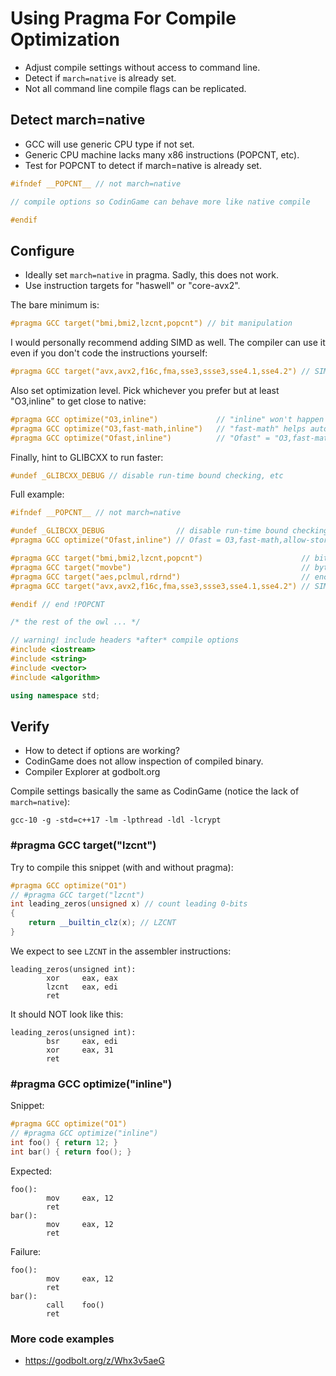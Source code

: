 # Using Pragma For Compile Optimization

* Adjust compile settings without access to command line.
* Detect if `march=native` is already set.
* Not all command line compile flags can be replicated.

## Detect march=native

* GCC will use generic CPU type if not set.
* Generic CPU machine lacks many x86 instructions (POPCNT, etc).
* Test for POPCNT to detect if march=native is already set.

```C++
#ifndef __POPCNT__ // not march=native

// compile options so CodinGame can behave more like native compile

#endif
```

## Configure 

* Ideally set `march=native` in pragma.  Sadly, this does not work.
* Use instruction targets for "haswell" or "core-avx2".

The bare minimum is:
```C++
#pragma GCC target("bmi,bmi2,lzcnt,popcnt") // bit manipulation
```

I would personally recommend adding SIMD as well.  The compiler can use it even if you don't code the instructions yourself:
```C++
#pragma GCC target("avx,avx2,f16c,fma,sse3,ssse3,sse4.1,sse4.2") // SIMD
```

Also set optimization level. Pick whichever you prefer but at least "O3,inline" to get close to native:
```C++
#pragma GCC optimize("O3,inline")             // "inline" won't happen without it
#pragma GCC optimize("O3,fast-math,inline")   // "fast-math" helps auto-vectorize loops
#pragma GCC optimize("Ofast,inline")          // "Ofast" = "O3,fast-math,allow-store-data-races,no-protect-parens"
```

Finally, hint to GLIBCXX to run faster:
```C++
#undef _GLIBCXX_DEBUG // disable run-time bound checking, etc
```

Full example:
```C++
#ifndef __POPCNT__ // not march=native

#undef _GLIBCXX_DEBUG                // disable run-time bound checking, etc
#pragma GCC optimize("Ofast,inline") // Ofast = O3,fast-math,allow-store-data-races,no-protect-parens

#pragma GCC target("bmi,bmi2,lzcnt,popcnt")                      // bit manipulation
#pragma GCC target("movbe")                                      // byte swap
#pragma GCC target("aes,pclmul,rdrnd")                           // encryption
#pragma GCC target("avx,avx2,f16c,fma,sse3,ssse3,sse4.1,sse4.2") // SIMD

#endif // end !POPCNT

/* the rest of the owl ... */

// warning! include headers *after* compile options
#include <iostream> 
#include <string>
#include <vector>
#include <algorithm>

using namespace std;
```

## Verify

* How to detect if options are working?
* CodinGame does not allow inspection of compiled binary.
* Compiler Explorer at godbolt.org

Compile settings basically the same as CodinGame (notice the lack of `march=native`):
```
gcc-10 -g -std=c++17 -lm -lpthread -ldl -lcrypt
```

### #pragma GCC target("lzcnt")

Try to compile this snippet (with and without pragma):
```C++
#pragma GCC optimize("O1")
// #pragma GCC target("lzcnt")
int leading_zeros(unsigned x) // count leading 0-bits
{
    return __builtin_clz(x); // LZCNT
}
```

We expect to see `LZCNT` in the assembler instructions:
```ASM
leading_zeros(unsigned int):
        xor     eax, eax
        lzcnt   eax, edi
        ret
```

It should NOT look like this:
```ASM
leading_zeros(unsigned int):
        bsr     eax, edi
        xor     eax, 31
        ret
```

### #pragma GCC optimize("inline")

Snippet:
```C++
#pragma GCC optimize("O1")
// #pragma GCC optimize("inline")
int foo() { return 12; }
int bar() { return foo(); }
```

Expected:
```ASM
foo():
        mov     eax, 12
        ret
bar():
        mov     eax, 12
        ret
```

Failure:
```ASM
foo():
        mov     eax, 12
        ret
bar():
        call    foo()
        ret
```

### More code examples

* https://godbolt.org/z/Whx3v5aeG

